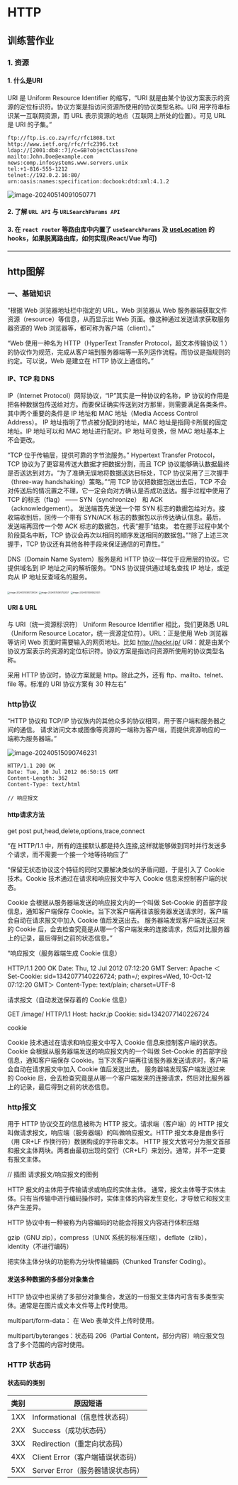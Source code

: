 # HTTP

## 训练营作业

### 1. 资源

#### 1. 什么是URI

URI 是 Uniform Resource Identifier 的缩写，“URI 就是由某个协议方案表示的资源的定位标识符。协议方案是指访问资源所使用的协议类型名称。URI 用字符串标识某一互联网资源，而 URL 表示资源的地点（互联网上所处的位置）。可见 URL 是 URI 的子集。”

```
ftp://ftp.is.co.za/rfc/rfc1808.txt
http://www.ietf.org/rfc/rfc2396.txt
ldap://[2001:db8::7]/c=GB?objectClass?one
mailto:John.Doe@example.com
news:comp.infosystems.www.servers.unix
tel:+1-816-555-1212
telnet://192.0.2.16:80/
urn:oasis:names:specification:docbook:dtd:xml:4.1.2
```

![image-20240514091050771](https://s2.loli.net/2024/05/14/wPMtQFa9nLNl8BJ.png)

#### 2. 了解 `URL API` 与 `URLSearchParams API`

#### 3. 在 `react router` 等路由库中内置了 `useSearchParams` 及 [useLocation](https://reactrouter.com/en/main/hooks/use-location) 的 hooks，如果脱离路由库，如何实现(React/Vue 均可)

-----

## http图解

### 一、基础知识

“根据 Web 浏览器地址栏中指定的 URL，Web 浏览器从 Web 服务器端获取文件资源（resource）等信息，从而显示出 Web 页面。像这种通过发送请求获取服务器资源的 Web 浏览器等，都可称为客户端（client）。”

“Web 使用一种名为 HTTP（HyperText Transfer Protocol，超文本传输协议 1
 ）的协议作为规范，完成从客户端到服务器端等一系列运作流程。而协议是指规则的约定。可以说，Web 是建立在 HTTP 协议上通信的。”

#### IP、TCP 和 DNS

IP（Internet Protocol）网际协议，“IP”其实是一种协议的名称，IP 协议的作用是把各种数据包传送给对方。而要保证确实传送到对方那里，则需要满足各类条件。其中两个重要的条件是 IP 地址和 MAC 地址（Media Access Control Address）。
IP 地址指明了节点被分配到的地址，MAC 地址是指网卡所属的固定地址。IP 地址可以和 MAC 地址进行配对。IP 地址可变换，但 MAC 地址基本上不会更改。

“TCP 位于传输层，提供可靠的字节流服务。” Hypertext Transfer Protocol，TCP 协议为了更容易传送大数据才把数据分割，而且 TCP 协议能够确认数据最终是否送达到对方。“为了准确无误地将数据送达目标处，TCP 协议采用了三次握手（three-way handshaking）策略。”“用 TCP 协议把数据包送出去后，TCP 不会对传送后的情况置之不理，它一定会向对方确认是否成功送达。握手过程中使用了 TCP 的标志（flag） —— SYN（synchronize） 和 ACK（acknowledgement）。
发送端首先发送一个带 SYN 标志的数据包给对方。接收端收到后，回传一个带有 SYN/ACK 标志的数据包以示传达确认信息。最后，发送端再回传一个带 ACK 标志的数据包，代表“握手”结束。
若在握手过程中某个阶段莫名中断，TCP 协议会再次以相同的顺序发送相同的数据包。”“除了上述三次握手，TCP 协议还有其他各种手段来保证通信的可靠性。”

DNS（Domain Name System）服务是和 HTTP 协议一样位于应用层的协议。它提供域名到 IP 地址之间的解析服务。“DNS 协议提供通过域名查找 IP 地址，或逆向从 IP 地址反查域名的服务。

<img src="https://s2.loli.net/2024/05/15/4XIZ2oC16ranMGQ.png" alt="image-20240515085739024" style="zoom:33%;" />

<img src="https://s2.loli.net/2024/05/15/64ofs7WBr2mzxgb.png" alt="image-20240515085752837" style="zoom:33%;" />

<img src="https://s2.loli.net/2024/05/15/oTQpvR8OsSPcLf1.png" alt="image-20240515085823551" style="zoom:33%;" />

#### URI & URL

与 URI（统一资源标识符） Uniform Resource Identifier 相比，我们更熟悉 URL（Uniform Resource Locator，统一资源定位符）。URL：正是使用 Web 浏览器等访问 Web 页面时需要输入的网页地址。比如 http://hackr.jp/
URI：就是由某个协议方案表示的资源的定位标识符。协议方案是指访问资源所使用的协议类型名称。

采用 HTTP 协议时，协议方案就是 http。除此之外，还有 ftp、mailto、telnet、file 等。标准的 URI 协议方案有 30 种左右”

### http协议

“HTTP 协议和 TCP/IP 协议族内的其他众多的协议相同，用于客户端和服务器之间的通信。
请求访问文本或图像等资源的一端称为客户端，而提供资源响应的一端称为服务器端。”	

![image-20240515090746231](https://s2.loli.net/2024/05/15/ZBl9LSRad5u1w24.png)

```
HTTP/1.1 200 OK
Date: Tue, 10 Jul 2012 06:50:15 GMT
Content-Length: 362
Content-Type: text/html

// 响应报文
```

#### http请求方法

get post put,head,delete,options,trace,connect

“在 HTTP/1.1 中，所有的连接默认都是持久连接,这样就能够做到同时并行发送多个请求，而不需要一个接一个地等待响应了”

“保留无状态协议这个特征的同时又要解决类似的矛盾问题，于是引入了 Cookie 技术。Cookie 技术通过在请求和响应报文中写入 Cookie 信息来控制客户端的状态。

Cookie 会根据从服务器端发送的响应报文内的一个叫做 Set-Cookie 的首部字段信息，通知客户端保存 Cookie。当下次客户端再往该服务器发送请求时，客户端会自动在请求报文中加入 Cookie 值后发送出去。
服务器端发现客户端发送过来的 Cookie 后，会去检查究竟是从哪一个客户端发来的连接请求，然后对比服务器上的记录，最后得到之前的状态信息。”

“响应报文（服务器端生成 Cookie 信息）

HTTP/1.1 200 OK
Date: Thu, 12 Jul 2012 07:12:20 GMT
Server: Apache
＜Set-Cookie: sid=1342077140226724; path=/; expires=Wed,
10-Oct-12 07:12:20 GMT＞
Content-Type: text/plain; charset=UTF-8


请求报文（自动发送保存着的 Cookie 信息）

GET /image/ HTTP/1.1
Host: hackr.jp
Cookie: sid=1342077140226724

cookie

Cookie 技术通过在请求和响应报文中写入 Cookie 信息来控制客户端的状态。
Cookie 会根据从服务器端发送的响应报文内的一个叫做 Set-Cookie 的首部字段信息，通知客户端保存 Cookie。当下次客户端再往该服务器发送请求时，客户端会自动在请求报文中加入 Cookie 值后发送出去。
服务器端发现客户端发送过来的 Cookie 后，会去检查究竟是从哪一个客户端发来的连接请求，然后对比服务器上的记录，最后得到之前的状态信息。

### http报文

用于 HTTP 协议交互的信息被称为 HTTP 报文。请求端（客户端）的 HTTP 报文叫做请求报文，响应端（服务器端）的叫做响应报文。HTTP 报文本身是由多行（用 CR+LF 作换行符）数据构成的字符串文本。
HTTP 报文大致可分为报文首部和报文主体两块。两者由最初出现的空行（CR+LF）来划分。通常，并不一定要有报文主体。

// 插图 请求报文/响应报文的图例

HTTP 报文的主体用于传输请求或响应的实体主体。
通常，报文主体等于实体主体。只有当传输中进行编码操作时，实体主体的内容发生变化，才导致它和报文主体产生差异。

HTTP 协议中有一种被称为内容编码的功能会将报文内容进行体积压缩

gzip（GNU zip），compress（UNIX 系统的标准压缩），deflate（zlib），identity（不进行编码）

把实体主体分块的功能称为分块传输编码（Chunked Transfer Coding）。

#### 发送多种数据的多部分对象集合

HTTP 协议中也采纳了多部分对象集合，发送的一份报文主体内可含有多类型实体。通常是在图片或文本文件等上传时使用。

multipart/form-data： 在 Web 表单文件上传时使用。

multipart/byteranges：状态码 206（Partial Content，部分内容）响应报文包含了多个范围的内容时使用。

### HTTP 状态码

#### 状态码的类别

| 类别 | 原因短语                         |
| ---- | -------------------------------- |
| 1XX  | Informational（信息性状态码）    |
| 2XX  | Success（成功状态码）            |
| 3XX  | Redirection（重定向状态码）      |
| 4XX  | Client Error（客户端错误状态码） |
| 5XX  | Server Error（服务器错误状态码） |
